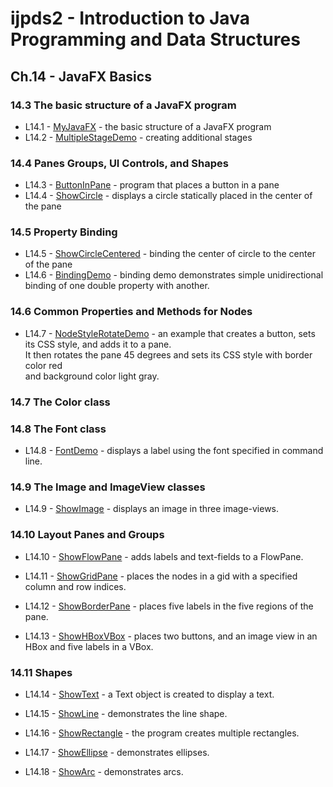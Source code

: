 ijpds2 - Introduction to Java Programming and Data Structures
=============================================================

Ch.14 - JavaFX Basics
---------------------

### 14.3 The basic structure of a JavaFX program

* L14.1 - [MyJavaFX](src/main/java/learn/ijpds2nd/ch14fx/MyJavaFX.java) -
    the basic structure of a JavaFX program
* L14.2 - [MultipleStageDemo](src/main/java/learn/ijpds2nd/ch14fx/MultipleStageDemo.java) -
    creating additional stages  
    
### 14.4 Panes Groups, UI Controls, and Shapes

* L14.3 - [ButtonInPane](src/main/java/learn/ijpds2nd/ch14fx/ButtonInPane.java) -
    program that places a button in a pane
* L14.4 - [ShowCircle](src/main/java/learn/ijpds2nd/ch14fx/ShowCircle.java) -
    displays a circle statically placed in the center of the pane
    
### 14.5 Property Binding

* L14.5 - [ShowCircleCentered](src/main/java/learn/ijpds2nd/ch14fx/ShowCircleCentered.java) -
    binding the center of circle to the center of the pane
* L14.6 - [BindingDemo](src/main/java/learn/ijpds2nd/ch14fx/BindingDemo.java) -
    binding demo demonstrates simple unidirectional binding of one double property with another.
    
### 14.6 Common Properties and Methods for Nodes

* L14.7 - [NodeStyleRotateDemo](src/main/java/learn/ijpds2nd/ch14fx/NodeStyleRotateDemo.java) -
   an example that creates a button, sets its CSS style, and adds it to a pane.  
   It then rotates the pane 45 degrees and sets its CSS style with border color red  
   and background color light gray.
   
### 14.7 The Color class

### 14.8 The Font class

* L14.8 - [FontDemo](src/main/java/learn/ijpds2nd/ch14fx/FontDemo.java) -
    displays a label using the font specified in command line.

### 14.9 The Image and ImageView classes

* L14.9 - [ShowImage](src/main/java/learn/ijpds2nd/ch14fx/ShowImage.java) -
    displays an image in three image-views.

### 14.10 Layout Panes and Groups

* L14.10 - [ShowFlowPane](src/main/java/learn/ijpds2nd/ch14fx/ShowFlowPane.java) -
    adds labels and text-fields to a FlowPane.

* L14.11 - [ShowGridPane](src/main/java/learn/ijpds2nd/ch14fx/ShowGridPane.java) -
    places the nodes in a gid with a specified column and row indices.

* L14.12 - [ShowBorderPane](src/main/java/learn/ijpds2nd/ch14fx/ShowBorderPane.java) -
    places five labels in the five regions of the pane.

* L14.13 - [ShowHBoxVBox](src/main/java/learn/ijpds2nd/ch14fx/ShowHBoxVBox.java) -
    places two buttons, and an image view in an HBox and five labels in a VBox.

### 14.11 Shapes

* L14.14 - [ShowText](src/main/java/learn/ijpds2nd/ch14fx/ShowText.java) -
    a Text object is created to display a text.

* L14.15 - [ShowLine](src/main/java/learn/ijpds2nd/ch14fx/ShowLine.java) -
    demonstrates the line shape.

* L14.16 - [ShowRectangle](src/main/java/learn/ijpds2nd/ch14fx/ShowRectangle.java) -
    the program creates multiple rectangles.

* L14.17 - [ShowEllipse](src/main/java/learn/ijpds2nd/ch14fx/ShowEllipse.java) -
    demonstrates ellipses.

* L14.18 - [ShowArc](src/main/java/learn/ijpds2nd/ch14fx/ShowArc.java) -
    demonstrates arcs.
